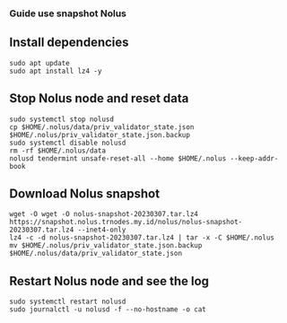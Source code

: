 ### Guide use snapshot Nolus

## Install dependencies
```
sudo apt update
sudo apt install lz4 -y
```
## Stop Nolus node and reset data
```
sudo systemctl stop nolusd
cp $HOME/.nolus/data/priv_validator_state.json $HOME/.nolus/priv_validator_state.json.backup
sudo systemctl disable nolusd
rm -rf $HOME/.nolus/data
nolusd tendermint unsafe-reset-all --home $HOME/.nolus --keep-addr-book
```


## Download Nolus snapshot
```
wget -O wget -O nolus-snapshot-20230307.tar.lz4 https://snapshot.nolus.trnodes.my.id/nolus/nolus-snapshot-20230307.tar.lz4 --inet4-only
lz4 -c -d nolus-snapshot-20230307.tar.lz4 | tar -x -C $HOME/.nolus
mv $HOME/.nolus/priv_validator_state.json.backup $HOME/.nolus/data/priv_validator_state.json
```

## Restart Nolus node and see the log
```
sudo systemctl restart nolusd
sudo journalctl -u nolusd -f --no-hostname -o cat
```
